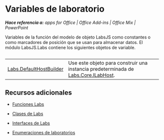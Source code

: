 
# Variables de laboratorio

 _**Hace referencia a:** apps for Office | Office Add-ins | Office Mix | PowerPoint_

Variables de la función del modelo de objeto LabsJS como constantes o como marcadores de posición que se usan para almacenar datos. El módulo LabsJS.Labs contiene los siguientes objetos de variable.

## 


|||
|:-----|:-----|
|[Labs.DefaultHostBuilder](../../reference/office-mix/labs.defaulthostbuilder.md)|Use este objeto para construir una instancia predeterminada de [Labs.Core.ILabHost](../../reference/office-mix/labs.core.ilabhost.md).|

## Recursos adicionales



- [Funciones Labs](../../reference/office-mix/labs-functions.md)
    
- [Clases de Labs](../../reference/office-mix/labs-classes.md)
    
- [Interfaces de Labs](../../reference/office-mix/labs-interfaces.md)
    
- [Enumeraciones de laboratorios](../../reference/office-mix/labs-enumerations.md)
    
